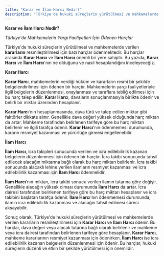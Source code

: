 ```yaml
---
title: "Karar ve İlam Harcı Nedir?"
description: "Türkiye'de hukuki süreçlerin yürütülmesi ve mahkemelerde verilen kararların resmileştirilmesi için bazı harçlar ödenmektedir"
---
```


**Karar ve İlam Harcı Nedir?**

*Türkiye'de Mahkemelerin Yargı Faaliyetleri İçin Ödenen Harçlar*

Türkiye'de hukuki süreçlerin yürütülmesi ve mahkemelerde verilen **kararların** resmileştirilmesi için bazı harçlar
ödenmektedir. Bu harçlar arasında **Karar Harcı** ve **İlam Harcı** önemli bir yere sahiptir. Bu yazıda, **Karar Harcı**
ve **İlam Harcı**'nın ne olduğunu ve nasıl hesaplandığını inceleyeceğiz.

**Karar Harcı**

**Karar Harcı**, mahkemelerin verdiği hüküm ve kararların resmi bir şekilde belgelendirilmesi için ödenen bir harçtır.
Mahkemelerin yargı faaliyetleriyle ilgili belgelerin düzenlenmesi, onaylanması ve taraflara tebliğ edilmesi için bu harç
talep edilir. **Karar Harcı**, davaların sonuçlanmasıyla birlikte ödenir ve belirli bir miktar üzerinden hesaplanır.

**Karar Harcı**'nın hesaplanmasında, dava türü ve talep edilen miktar gibi faktörler dikkate alınır. Genellikle dava
değeri yüksek olduğunda harç miktarı da artar. Mahkeme tarafından belirlenen tarifeye göre bu harç miktarı belirlenir ve
ilgili tarafça ödenir. **Karar Harcı**'nın ödenmemesi durumunda, kararın resmiyet kazanması ve yürürlüğe girmesi
engellenebilir.

**İlam Harcı**

**İlam Harcı**, icra takipleri sonucunda verilen ve icra edilebilirlik kazanan belgelerin düzenlenmesi için ödenen bir
harçtır. İcra takibi sonucunda tahsil edilecek alacağın miktarına bağlı olarak bu harç miktarı belirlenir. İcra takibi
sonucunda alacaklı lehine verilen ilamların resmiyet kazanması ve icra edilebilirlik kazanması için **İlam Harcı**
ödenmelidir.

**İlam Harcı**'nın miktarı, icra takibi sonucu verilen ilamın tutarına göre değişir. Genellikle alacağın yüksek olması
durumunda **İlam Harcı** da artar. İcra dairesi tarafından belirlenen tarifeye göre bu harç miktarı hesaplanır ve icra
takibini başlatan tarafça ödenir. **İlam Harcı**'nın ödenmemesi durumunda, ilamın icra edilebilirlik kazanması ve
alacağın tahsil edilmesi süreci aksayabilir.

Sonuç olarak, Türkiye'de hukuki süreçlerin yürütülmesi ve mahkemelerde verilen kararların resmileştirilmesi için **Karar
Harcı** ve **İlam Harcı** ödenir. Bu harçlar, dava değeri veya alacak tutarına bağlı olarak belirlenir ve mahkeme veya
icra dairesi tarafından belirlenen tarifeye göre hesaplanır. **Karar Harcı**, mahkeme kararlarının resmiyet kazanması
için ödenirken, **İlam Harcı** ise icra edilebilirlik kazanan belgelerin düzenlenmesi için ödenir. Bu harçlar, hukuki
süreçlerin düzenli ve etkin bir şekilde yürütülmesi için önemlidir.
